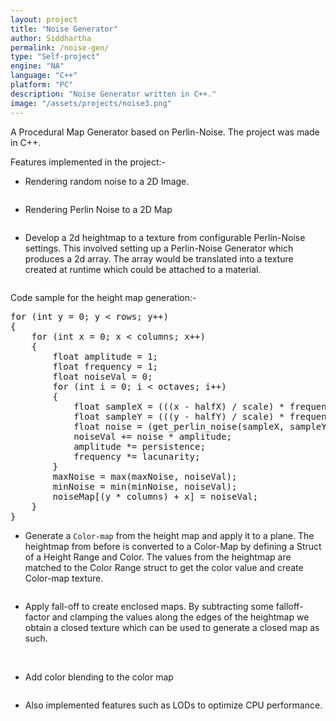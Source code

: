 ```yaml
---
layout: project
title: "Noise Generator"
author: Siddhartha
permalink: /noise-gen/
type: "Self-project"
engine: "NA"
language: "C++"
platform: "PC"
description: "Noise Generator written in C++."
image: "/assets/projects/noise3.png"
---
```


A Procedural Map Generator based on Perlin-Noise. The project was made in C++.

Features implemented in the project:-
- Rendering random noise to a 2D Image.
 
<img class="article-screenshot" src="/assets/projects/noise0.png" alt="" />

- Rendering Perlin Noise to a 2D Map

<img class="article-screenshot" src="/assets/projects/noise1.png" alt="" />

- Develop a 2d heightmap to a texture from configurable Perlin-Noise settings. This involved setting up a Perlin-Noise Generator which produces a 2d array. The array would be translated into a texture created at runtime which could be attached to a material.

<img class="article-screenshot" src="/assets/projects/noise2.png" alt="" />

Code sample for the height map generation:-
<div class="code-container">
<pre class="code-block">
for (int y = 0; y < rows; y++)
{
    for (int x = 0; x < columns; x++)
    {
        float amplitude = 1;
        float frequency = 1;
        float noiseVal = 0;
        for (int i = 0; i < octaves; i++)
        {
            float sampleX = (((x - halfX) / scale) * frequency) + octaveOffsets[(i * 2)];
            float sampleY = (((y - halfY) / scale) * frequency) + octaveOffsets[(i * 2) + 1];
            float noise = (get_perlin_noise(sampleX, sampleY, &pn) * 2) - 1;
            noiseVal += noise * amplitude;
            amplitude *= persistence;
            frequency *= lacunarity;
        }
        maxNoise = max(maxNoise, noiseVal);
        minNoise = min(minNoise, noiseVal);
        noiseMap[(y * columns) + x] = noiseVal;
    }
}
</pre>
</div>

- Generate a `Color-map` from the height map and apply it to a plane. The heightmap from before is converted to a Color-Map by defining a Struct of a Height Range and Color. The values from the heightmap are matched to the Color Range struct to get the color value and create Color-map texture. 

<img class="article-screenshot" src="/assets/projects/noise3.png" alt=""/>

- Apply fall-off to create enclosed maps. By subtracting some falloff-factor and clamping the values along the edges of the heightmap we obtain a closed texture which can be used to generate a closed map as such.

<img class="article-screenshot" src="/assets/projects/noise4.png" alt=""/>

<img class="article-screenshot" src="/assets/projects/noise5.png" alt=""/>

<img class="article-screenshot" src="/assets/projects/noise6.png" alt=""/>

- Add color blending to the color map

<img class="article-screenshot" src="/assets/projects/noise7.png" alt=""/>

- Also implemented features such as LODs to optimize CPU performance.

<img class="article-screenshot" src="/assets/projects/noise8.png" alt=""/>